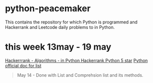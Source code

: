 # python-peacemaker
This contains the repository for which Python is programmed and Hackerrank and Leetcode daily problems to in Python.


# this week 13may - 19 may

[Hackerrrank - Algorithms - in Python ](https://www.hackerrank.com/domains/data-structures)
[Hackerrank Python 5 star](https://www.hackerrank.com/domains/python?filters%5Bstatus%5D%5B%5D=unsolved&badge_type=python)
[Python official doc for list](https://docs.python.org/3/tutorial/datastructures.html)

> May 14 - Done with List and Comprehsion list and its methods.
